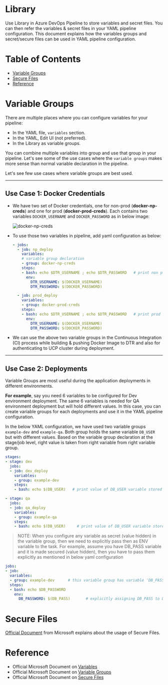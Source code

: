 # Library

Use Library in Azure DevOps Pipeline to store variables and secret files.  You can then refer the variables & secret files in your YAML pipeline configuration.  This document explains how the variables groups and secret/secure files can be used in YAML pipeline configuration.

# Table of Contents
- [Variable Groups](#variable-groups)
- [Secure Files](#secure-files)
- [Reference](#reference)

# Variable Groups
There are multiple places where you can configure variables for your pipeline:
- In the YAML file, `variables` section.
- In the YAML, Edit UI (not preferred).
- In the Library as variable groups.

You can combine multiple variables into group and use that group in your pipeline.  Let's see some of the use cases where the `variable groups` makes more sense than normal variable declaration in the pipeline.

Let's see few use cases where variable groups are best used.

---

## Use Case 1: Docker Credentials
- We have two set of Docker credentials, one for non-prod (**docker-np-creds**) and one for prod (**docker-prod-creds**).  Each contains two variables `DOCKER_USERNAME` and `DOCKER_PASSWORD` as in below image:

  ![docker-np-creds](https://github.com/PremierInc/code-devops-documents/blob/main/azure_devops/pipeline/resources/docker-np-creds.PNG?raw=true)

- To use those two variables in pipeline, add yaml configuration as below: 
  ```YAML
  - jobs: 
    - job: np_deploy
      variables:
      # variable group declaration
      - group: docker-np-creds
      steps:
      - bash: echo $DTR_USERNAME ; echo $DTR_PASSWORD   # print non prod credentials
        env:
          DTR_USERNAME: $(DOCKER_USERNAME)
          DTR_PASSWORD: $(DOCKER_PASSWORD)

    - job: prod_deploy
      variables:
      - group: docker-prod-creds
      steps:
      - bash: echo $DTR_USERNAME ; echo $DTR_PASSWORD   # print prod credentials
        env:
          DTR_USERNAME: $(DOCKER_USERNAME)
          DTR_PASSWORD: $(DOCKER_PASSWORD)
  ```

- We can use the above two variable groups in the Continuous Integration (CI) process while building & pushing Docker Image to DTR and also for authenticating to UCP cluster during deployment.

---

## Use Case 2: Deployments
Variable Groups are most useful during the application deployments in different environments.  

**For example**, say you need 6 variables to be configured for Dev environment deployment.  The same 6 variables is needed for QA environment deployment but will hold different values.  In this case, you can create variable groups for each deployments and use it in the YAML pipeline configuration.

In the below YAML configuration, we have used two variable groups `example-dev` and `example-qa`.  Both group holds the same variable `DB_USER` but with different values.  Based on the variable group declaration at the stage/job level, right value is taken from right variable from right variable group. 

```YAML
stages:
- stage: dev
  jobs:
  - job: dev_deploy
    variables:
    - group: example-dev
    steps:
    - bash: echo $(DB_USER)   # print value of DB_USER variable stored in example-dev variable group

- stage: qa
  jobs:
  - job: qa_deploy
    variables:
    - group: example-qa
    steps:
    - bash: echo $(DB_USER)     # print value of DB_USER variable stored in example-qa variable group
```

> NOTE: When you configure any variable as secret (value hidden) in the variable group, then we need to explicitly pass then as ENV variable to the task. For example, assume you have DB_PASS variable and it is made secured (value hidden), then you have to pass them explicitly as mentioned in below yaml configuration

```YAML
jobs:
- job:
  variables:
  - group: example-dev      # this variable group has variable 'DB_PASS'
  steps:
  - bash: echo $DB_PASSWORD
    env:
      DB_PASSWORD: $(DB_PASS)       # explicitly assigning DB_PASS to DB_PASSWORD env variable.
```

# Secure Files

[Official Document](https://docs.microsoft.com/en-us/azure/devops/pipelines/library/secure-files?view=azure-devops) from Microsoft explains about the usage of Secure Files. 

# Reference

- Official Microsoft Document on [Variables](https://docs.microsoft.com/en-us/azure/devops/pipelines/process/variables?view=azure-devops&tabs=yaml%2Cbatch)
- Official Microsoft Document on [Variable Groups](https://docs.microsoft.com/en-us/azure/devops/pipelines/scripts/cli/pipeline-variable-group-secret-nonsecret-variables?view=azure-devops)
- Official Microsoft Document on [Secure Files](https://docs.microsoft.com/en-us/azure/devops/pipelines/library/secure-files?view=azure-devops)
